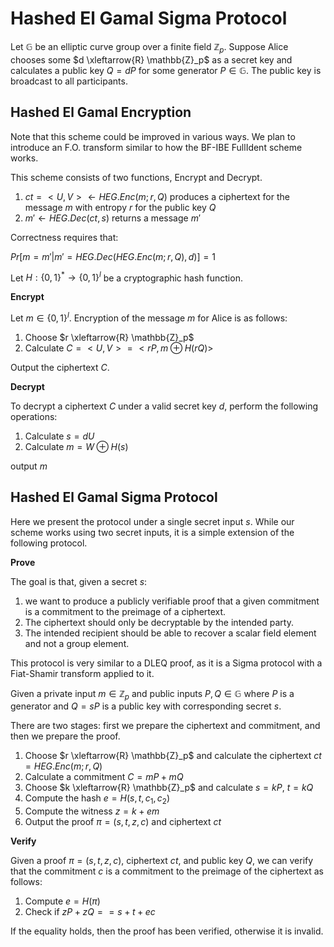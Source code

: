 # Hashed El Gamal Sigma Protocol

Let $\mathbb{G}$ be an elliptic curve group over a finite field $\mathbb{Z}_p$. Suppose Alice chooses some $d \xleftarrow{R} \mathbb{Z}_p$ as a secret key and calculates a public key $Q = dP$ for some generator $P \in \mathbb{G}$. The public key is broadcast to all participants.

## Hashed El Gamal Encryption

Note that this scheme could be improved in various ways. We plan to introduce an F.O. transform similar to how the BF-IBE FullIdent scheme works.

This scheme consists of two functions, Encrypt and Decrypt.

1. $ct = <U, V> \leftarrow HEG.Enc(m; r, Q)$ produces a ciphertext for the message $m$ with entropy $r$ for the public key $Q$
2. $m' \leftarrow HEG.Dec(ct, s)$ returns a message $m'$

Correctness requires that:

$Pr \left [m = m ' | m ' = HEG.Dec(HEG.Enc(m;r, Q), d) \right ] = 1$

Let $H: \{0, 1\}^* \to \{0, 1\}^l$ be a cryptographic hash function.

**Encrypt**

Let $m \in \{0, 1\}^l$. Encryption of the message $m$ for Alice is as follows:

1. Choose $r \xleftarrow{R} \mathbb{Z}_p$
2. Calculate $C = <U, V> = <rP, m \oplus H(rQ)>$

Output the ciphertext $C$.

**Decrypt**

To decrypt a ciphertext $C$ under a valid secret key $d$, perform the following operations:

1. Calculate $s = dU$
2. Calculate $m = W \oplus H(s)$

output $m$


## Hashed El Gamal Sigma Protocol

Here we present the protocol under a single secret input $s$. While our scheme works using two secret inputs, it is a simple extension of the following protocol.

**Prove**

The goal is that, given a secret $s$:
1. we want to produce a publicly verifiable proof that a given commitment is a commitment to the preimage of a ciphertext. 
2. The ciphertext should only be decryptable by the intended party.
3. The intended recipient should be able to recover a scalar field element and not a group element.

This protocol is very similar to a DLEQ proof, as it is a Sigma protocol with a Fiat-Shamir transform applied to it.

Given a private input $m \in \mathbb{Z}_p$ and public inputs $P, Q \in \mathbb{G}$ where $P$ is a generator and $Q = sP$ is a public key with corresponding secret $s$.

There are two stages: first we prepare the ciphertext and commitment, and then we prepare the proof.

1. Choose $r \xleftarrow{R} \mathbb{Z}_p$ and calculate the ciphertext $ct = HEG.Enc(m; r, Q)$
2. Calculate a commitment $C = mP + mQ$
3. Choose $k \xleftarrow{R} \mathbb{Z}_p$ and calculate $s = kP$, $t = kQ$
4. Compute the hash $e = H(s, t, c_1, c_2)$
5. Compute the witness $z = k + em$
6. Output the proof $\pi = (s, t, z, c)$ and ciphertext $ct$

**Verify**

Given a proof $\pi = (s, t, z, c)$, ciphertext $ct$, and public key $Q$, we can verify that the commitment $c$ is a commitment to the preimage of the ciphertext as follows:

1. Compute $e = H(\pi)$
2. Check if $zP + zQ == s + t + ec$

If the equality holds, then the proof has been verified, otherwise it is invalid.